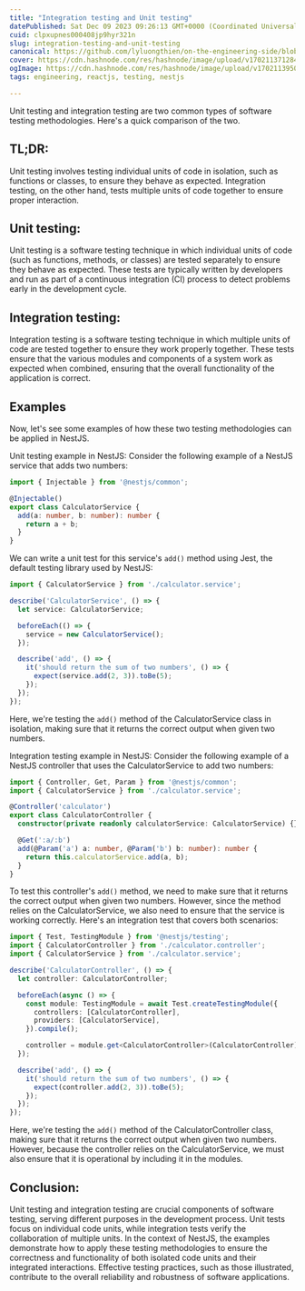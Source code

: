 ```yaml
---
title: "Integration testing and Unit testing"
datePublished: Sat Dec 09 2023 09:26:13 GMT+0000 (Coordinated Universal Time)
cuid: clpxupnes000408jp9hyr321n
slug: integration-testing-and-unit-testing
canonical: https://github.com/lyluongthien/on-the-engineering-side/blob/main/testing/001.intergration-testing-and-unit-testing.md
cover: https://cdn.hashnode.com/res/hashnode/image/upload/v1702113712846/7297b41e-71b7-4ec8-ae03-d53629cf5b02.jpeg
ogImage: https://cdn.hashnode.com/res/hashnode/image/upload/v1702113950598/03ab87c1-7600-4b9e-872b-9764cce0b9ea.jpeg
tags: engineering, reactjs, testing, nestjs

---
```


Unit testing and integration testing are two common types of software testing methodologies. Here's a quick comparison of the two.

## TL;DR:

Unit testing involves testing individual units of code in isolation, such as functions or classes, to ensure they behave as expected. Integration testing, on the other hand, tests multiple units of code together to ensure proper interaction.

## Unit testing:

Unit testing is a software testing technique in which individual units of code (such as functions, methods, or classes) are tested separately to ensure they behave as expected. These tests are typically written by developers and run as part of a continuous integration (CI) process to detect problems early in the development cycle.

## Integration testing:

Integration testing is a software testing technique in which multiple units of code are tested together to ensure they work properly together. These tests ensure that the various modules and components of a system work as expected when combined, ensuring that the overall functionality of the application is correct.

## Examples

Now, let's see some examples of how these two testing methodologies can be applied in NestJS.

Unit testing example in NestJS: Consider the following example of a NestJS service that adds two numbers:

```typescript
import { Injectable } from '@nestjs/common';

@Injectable()
export class CalculatorService {
  add(a: number, b: number): number {
    return a + b;
  }
}
```

We can write a unit test for this service's `add()` method using Jest, the default testing library used by NestJS:

```typescript
import { CalculatorService } from './calculator.service';

describe('CalculatorService', () => {
  let service: CalculatorService;

  beforeEach(() => {
    service = new CalculatorService();
  });

  describe('add', () => {
    it('should return the sum of two numbers', () => {
      expect(service.add(2, 3)).toBe(5);
    });
  });
});
```

Here, we're testing the `add()` method of the CalculatorService class in isolation, making sure that it returns the correct output when given two numbers.

Integration testing example in NestJS: Consider the following example of a NestJS controller that uses the CalculatorService to add two numbers:

```typescript
import { Controller, Get, Param } from '@nestjs/common';
import { CalculatorService } from './calculator.service';

@Controller('calculator')
export class CalculatorController {
  constructor(private readonly calculatorService: CalculatorService) {}

  @Get(':a/:b')
  add(@Param('a') a: number, @Param('b') b: number): number {
    return this.calculatorService.add(a, b);
  }
}
```

To test this controller's `add()` method, we need to make sure that it returns the correct output when given two numbers. However, since the method relies on the CalculatorService, we also need to ensure that the service is working correctly. Here's an integration test that covers both scenarios:

```typescript
import { Test, TestingModule } from '@nestjs/testing';
import { CalculatorController } from './calculator.controller';
import { CalculatorService } from './calculator.service';

describe('CalculatorController', () => {
  let controller: CalculatorController;

  beforeEach(async () => {
    const module: TestingModule = await Test.createTestingModule({
      controllers: [CalculatorController],
      providers: [CalculatorService],
    }).compile();

    controller = module.get<CalculatorController>(CalculatorController);
  });

  describe('add', () => {
    it('should return the sum of two numbers', () => {
      expect(controller.add(2, 3)).toBe(5);
    });
  });
});
```

Here, we're testing the `add()` method of the CalculatorController class, making sure that it returns the correct output when given two numbers. However, because the controller relies on the CalculatorService, we must also ensure that it is operational by including it in the modules.

## Conclusion:

Unit testing and integration testing are crucial components of software testing, serving different purposes in the development process. Unit tests focus on individual code units, while integration tests verify the collaboration of multiple units. In the context of NestJS, the examples demonstrate how to apply these testing methodologies to ensure the correctness and functionality of both isolated code units and their integrated interactions. Effective testing practices, such as those illustrated, contribute to the overall reliability and robustness of software applications.
